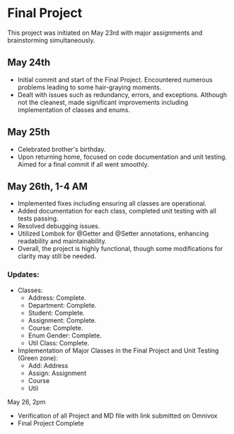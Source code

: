 
<!DOCTYPE html>
<html lang="en">
<head>
  <meta charset="UTF-8">
  <meta name="viewport" content="width=device-width, initial-scale=1.0">
  <title>Final Project</title>
</head>
<body>
  <h1>Final Project</h1>
  <p>This project was initiated on May 23rd with major assignments and brainstorming simultaneously.</p>
  
  <h2>May 24th</h2>
  <ul>
    <li>Initial commit and start of the Final Project. Encountered numerous problems leading to some hair-graying moments.</li>
    <li>Dealt with issues such as redundancy, errors, and exceptions. Although not the cleanest, made significant improvements including implementation of classes and enums.</li>
  </ul>
  
  <h2>May 25th</h2>
  <ul>
    <li>Celebrated brother's birthday.</li>
    <li>Upon returning home, focused on code documentation and unit testing. Aimed for a final commit if all went smoothly.</li>
  </ul>
  
  <h2>May 26th, 1-4 AM</h2>
  <ul>
    <li>Implemented fixes including ensuring all classes are operational.</li>
    <li>Added documentation for each class, completed unit testing with all tests passing.</li>
    <li>Resolved debugging issues.</li>
    <li>Utilized Lombok for @Getter and @Setter annotations, enhancing readability and maintainability.</li>
    <li>Overall, the project is highly functional, though some modifications for clarity may still be needed.</li>
  </ul>
  
  <h3>Updates:</h3>
<ul>
  <li>Classes:
    <ul>
      <li>Address: Complete.</li>
      <li>Department: Complete.</li>
      <li>Student: Complete.</li>
      <li>Assignment: Complete.</li>
      <li>Course: Complete.</li>
      <li>Enum Gender: Complete.</li>
      <li>Util Class: Complete.</li>
    </ul>
  </li>
  <li>Implementation of Major Classes in the Final Project and Unit Testing (Green zone):
    <ul>
      <li>Add: Address</li>
      <li>Assign: Assignment</li>
      <li>Course</li>
      <li>Util</li>
    </ul>
  </li>
</ul>
</body>
</html>

<footer>
    <p>May 26, 2pm</p>
    <ul>
      <li>Verification of all Project and MD file with link submitted on Omnivox</li>
      <li>Final Project Complete</li>
    </ul>
  </footer>
</body>
</html>


